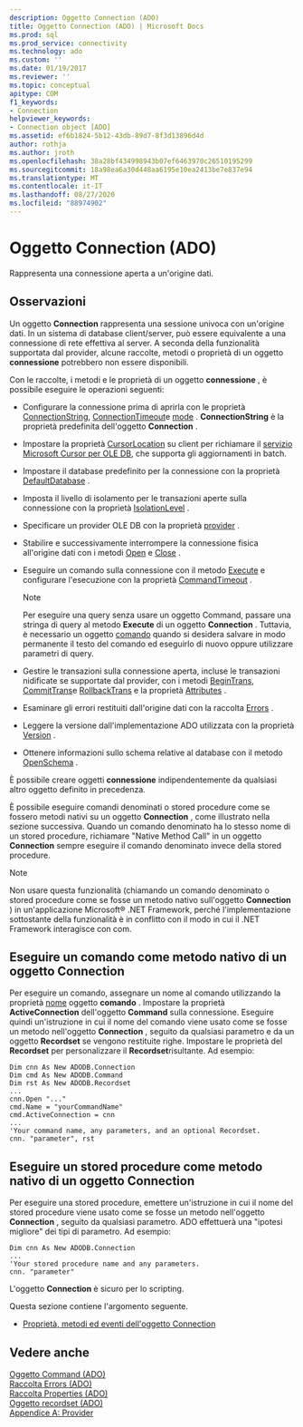 ```yaml
---
description: Oggetto Connection (ADO)
title: Oggetto Connection (ADO) | Microsoft Docs
ms.prod: sql
ms.prod_service: connectivity
ms.technology: ado
ms.custom: ''
ms.date: 01/19/2017
ms.reviewer: ''
ms.topic: conceptual
apitype: COM
f1_keywords:
- Connection
helpviewer_keywords:
- Connection object [ADO]
ms.assetid: ef6b1824-5b12-43db-89d7-8f3d13896d4d
author: rothja
ms.author: jroth
ms.openlocfilehash: 38a28bf434998943b07ef6463970c26510195299
ms.sourcegitcommit: 18a98ea6a30d448aa6195e10ea2413be7e837e94
ms.translationtype: MT
ms.contentlocale: it-IT
ms.lasthandoff: 08/27/2020
ms.locfileid: "88974902"
---
```

# <a name="connection-object-ado"></a>Oggetto Connection (ADO)
Rappresenta una connessione aperta a un'origine dati.  
  
## <a name="remarks"></a>Osservazioni  
 Un oggetto **Connection** rappresenta una sessione univoca con un'origine dati. In un sistema di database client/server, può essere equivalente a una connessione di rete effettiva al server. A seconda della funzionalità supportata dal provider, alcune raccolte, metodi o proprietà di un oggetto **connessione** potrebbero non essere disponibili.  
  
 Con le raccolte, i metodi e le proprietà di un oggetto **connessione** , è possibile eseguire le operazioni seguenti:  
  
-   Configurare la connessione prima di aprirla con le proprietà [ConnectionString](./connectionstring-property-ado.md), [ConnectionTimeout](./connectiontimeout-property-ado.md)e [mode](./mode-property-ado.md) . **ConnectionString** è la proprietà predefinita dell'oggetto **Connection** .  
  
-   Impostare la proprietà [CursorLocation](./cursorlocation-property-ado.md) su client per richiamare il [servizio Microsoft Cursor per OLE DB](../../guide/appendixes/microsoft-cursor-service-for-ole-db-ado-service-component.md), che supporta gli aggiornamenti in batch.  
  
-   Impostare il database predefinito per la connessione con la proprietà [DefaultDatabase](./defaultdatabase-property.md) .  
  
-   Imposta il livello di isolamento per le transazioni aperte sulla connessione con la proprietà [IsolationLevel](./isolationlevel-property.md) .  
  
-   Specificare un provider OLE DB con la proprietà [provider](./provider-property-ado.md) .  
  
-   Stabilire e successivamente interrompere la connessione fisica all'origine dati con i metodi [Open](./open-method-ado-connection.md) e [Close](./close-method-ado.md) .  
  
-   Eseguire un comando sulla connessione con il metodo [Execute](./execute-method-ado-connection.md) e configurare l'esecuzione con la proprietà [CommandTimeout](./commandtimeout-property-ado.md) .  
  
    > [!NOTE]
    >  Per eseguire una query senza usare un oggetto Command, passare una stringa di query al metodo **Execute** di un oggetto **Connection** . Tuttavia, è necessario un oggetto [comando](./command-object-ado.md) quando si desidera salvare in modo permanente il testo del comando ed eseguirlo di nuovo oppure utilizzare parametri di query.  
  
-   Gestire le transazioni sulla connessione aperta, incluse le transazioni nidificate se supportate dal provider, con i metodi [BeginTrans](./begintrans-committrans-and-rollbacktrans-methods-ado.md), [CommitTrans](./begintrans-committrans-and-rollbacktrans-methods-ado.md)e [RollbackTrans](./begintrans-committrans-and-rollbacktrans-methods-ado.md) e la proprietà [Attributes](./attributes-property-ado.md) .  
  
-   Esaminare gli errori restituiti dall'origine dati con la raccolta [Errors](./errors-collection-ado.md) .  
  
-   Leggere la versione dall'implementazione ADO utilizzata con la proprietà [Version](./version-property-ado.md) .  
  
-   Ottenere informazioni sullo schema relative al database con il metodo [OpenSchema](./openschema-method.md) .  
  
 È possibile creare oggetti **connessione** indipendentemente da qualsiasi altro oggetto definito in precedenza.  
  
 È possibile eseguire comandi denominati o stored procedure come se fossero metodi nativi su un oggetto **Connection** , come illustrato nella sezione successiva. Quando un comando denominato ha lo stesso nome di un stored procedure, richiamare "Native Method Call" in un oggetto **Connection** sempre eseguire il comando denominato invece della stored procedure.  
  
> [!NOTE]
>  Non usare questa funzionalità (chiamando un comando denominato o stored procedure come se fosse un metodo nativo sull'oggetto **Connection** ) in un'applicazione Microsoft® .NET Framework, perché l'implementazione sottostante della funzionalità è in conflitto con il modo in cui il .NET Framework interagisce con com.  
  
## <a name="execute-a-command-as-a-native-method-of-a-connection-object"></a>Eseguire un comando come metodo nativo di un oggetto Connection  
 Per eseguire un comando, assegnare un nome al comando utilizzando la proprietà [nome](./name-property-ado.md) oggetto **comando** . Impostare la proprietà **ActiveConnection** dell'oggetto **Command** sulla connessione. Eseguire quindi un'istruzione in cui il nome del comando viene usato come se fosse un metodo nell'oggetto **Connection** , seguito da qualsiasi parametro e da un oggetto **Recordset** se vengono restituite righe. Impostare le proprietà del **Recordset** per personalizzare il **Recordset**risultante. Ad esempio:  
  
```  
Dim cnn As New ADODB.Connection  
Dim cmd As New ADODB.Command  
Dim rst As New ADODB.Recordset  
...  
cnn.Open "..."  
cmd.Name = "yourCommandName"  
cmd.ActiveConnection = cnn  
...  
'Your command name, any parameters, and an optional Recordset.  
cnn. "parameter", rst  
```  
  
## <a name="execute-a-stored-procedure-as-a-native-method-of-a-connection-object"></a>Eseguire un stored procedure come metodo nativo di un oggetto Connection  
 Per eseguire una stored procedure, emettere un'istruzione in cui il nome del stored procedure viene usato come se fosse un metodo nell'oggetto **Connection** , seguito da qualsiasi parametro. ADO effettuerà una "ipotesi migliore" dei tipi di parametro. Ad esempio:  
  
```  
Dim cnn As New ADODB.Connection  
...  
'Your stored procedure name and any parameters.  
cnn. "parameter"  
```  
  
 L'oggetto **Connection** è sicuro per lo scripting.  
  
 Questa sezione contiene l'argomento seguente.  
  
-   [Proprietà, metodi ed eventi dell'oggetto Connection](./connection-object-properties-methods-and-events.md)  
  
## <a name="see-also"></a>Vedere anche  
 [Oggetto Command (ADO)](./command-object-ado.md)   
 [Raccolta Errors (ADO)](./errors-collection-ado.md)   
 [Raccolta Properties (ADO)](./properties-collection-ado.md)   
 [Oggetto recordset (ADO)](./recordset-object-ado.md)   
 [Appendice A: Provider](../../guide/appendixes/appendix-a-providers.md)